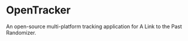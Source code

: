 # OpenTracker
An open-source multi-platform tracking application for A Link to the Past Randomizer.
